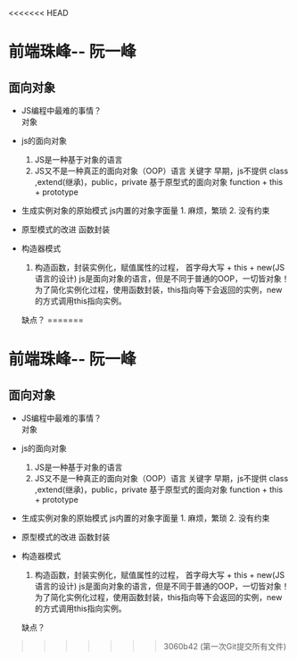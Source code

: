 <<<<<<< HEAD
# 前端珠峰-- 阮一峰

## 面向对象

- JS编程中最难的事情？  
    对象
- js的面向对象
    1. JS是一种基于对象的语言 
    2. JS又不是一种真正的面向对象（OOP）语言
        关键字 早期，js不提供 class ,extend(继承)，public，private
        基于原型式的面向对象  function + this + prototype


- 生成实例对象的原始模式
    js内置的对象字面量
        1. 麻烦，繁琐
        2. 没有约束  

- 原型模式的改进
    函数封装

- 构造器模式
    1. 构造函数，封装实例化，赋值属性的过程， 首字母大写 + this + new(JS语言的设计)
        js是面向对象的语言，但是不同于普通的OOP，一切皆对象！为了简化实例化过程，使用函数封装，this指向等下会返回的实例，new的方式调用this指向实例。

    缺点？
=======
# 前端珠峰-- 阮一峰

## 面向对象

- JS编程中最难的事情？  
    对象
- js的面向对象
    1. JS是一种基于对象的语言 
    2. JS又不是一种真正的面向对象（OOP）语言
        关键字 早期，js不提供 class ,extend(继承)，public，private
        基于原型式的面向对象  function + this + prototype


- 生成实例对象的原始模式
    js内置的对象字面量
        1. 麻烦，繁琐
        2. 没有约束  

- 原型模式的改进
    函数封装

- 构造器模式
    1. 构造函数，封装实例化，赋值属性的过程， 首字母大写 + this + new(JS语言的设计)
        js是面向对象的语言，但是不同于普通的OOP，一切皆对象！为了简化实例化过程，使用函数封装，this指向等下会返回的实例，new的方式调用this指向实例。

    缺点？
>>>>>>> 3060b42 (第一次Git提交所有文件)
        